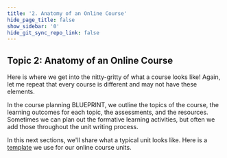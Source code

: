 ```yaml
---
title: '2. Anatomy of an Online Course'
hide_page_title: false
show_sidebar: '0'
hide_git_sync_repo_link: false
---
```

## Topic 2: Anatomy of an Online Course

Here is where we get into the nitty-gritty of what a course looks like!  Again, let me repeat that every course is different and may not have these elements.  

In the course planning BLUEPRINT, we outline the topics of the course, the learning outcomes for each topic, the assessments, and the resources. Sometimes we can plan out the formative learning activities, but often we add those throughout the unit writing process.

In this next sections, we'll share what a typical unit looks like.
Here is a [template](https://docs.google.com/document/d/1GD6jCkPddqY5WwKhBwsjY4TciSTHf4tzzXhVWsyXNB0/edit) we use for our online course units.  
